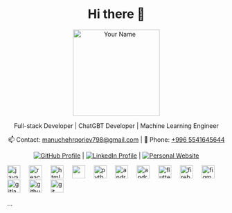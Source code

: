 <h1 align="center">Hi there 👋</h1>

<p align="center">
  <img src="https://your-profile-image-url" alt="Your Name" width="200">
</p>

<p align="center">
  Full-stack Developer | ChatGBT Developer | Machine Learning Engineer
</p>

<p align="center">
  📫 Contact: <a href="mailto:manuchehrqoriev798@gmail.com">manuchehrqoriev798@gmail.com</a> |
  📱 Phone: <a href="tel:+9965541645644">+996 5541645644</a>
</p>

<p align="center">
  <a href="https://github.com/manuchehrqoriev798"><img src="https://img.shields.io/badge/GitHub-Profile-brightgreen?style=for-the-badge&logo=github" alt="GitHub Profile"></a> |
  <a href="https://www.linkedin.com/in/manuchehr-qoriev-86b985265/"><img src="https://img.shields.io/badge/LinkedIn-Profile-blue?style=for-the-badge&logo=linkedin" alt="LinkedIn Profile"></a> |
  <a href="https://personal-website-qoriev-manuchehr.vercel.app/"><img src="https://img.shields.io/badge/Personal-Website-orange?style=for-the-badge&logo=earth" alt="Personal Website"></a>
</p>


<div align="left">
  <img src="https://cdn.jsdelivr.net/gh/devicons/devicon/icons/javascript/javascript-original.svg" height="30" alt="javascript logo"  />
  <img width="12" />
  <img src="https://cdn.jsdelivr.net/gh/devicons/devicon/icons/react/react-original.svg" height="30" alt="react logo"  />
  <img width="12" />
  <img src="https://cdn.jsdelivr.net/gh/devicons/devicon/icons/html5/html5-original.svg" height="30" alt="html5 logo"  />
  <img width="12" />
  <img src="https://cdn.jsdelivr.net/gh/devicons/devicon/icons/css3/css3-original.svg" height="30" alt "css3 logo"  />
  <img width="12" />
  <img src="https://cdn.jsdelivr.net/gh/devicons/devicon/icons/python/python-original.svg" height="30" alt="python logo"  />
  <img width="12" />
  <img src="https://cdn.jsdelivr.net/gh/devicons/devicon/icons/android/android-original.svg" height="30" alt="android logo"  />
  <img width="12" />
  <img src="https://cdn.jsdelivr.net/gh/devicons/devicon/icons/androidstudio/androidstudio-original.svg" height="30" alt="androidstudio logo"  />
  <img width="12" />
  <img src="https://cdn.jsdelivr.net/gh/devicons/devicon/icons/flutter/flutter-original.svg" height="30" alt="flutter logo"  />
  <img width="12" />
  <img src="https://cdn.jsdelivr.net/gh/devicons/devicon/icons/firebase/firebase-plain.svg" height="30" alt="firebase logo"  />
  <img width="12" />
  <img src="https://cdn.jsdelivr.net/gh/devicons/devicon/icons/figma/figma-original.svg" height="30" alt="figma logo"  />
  <img width="12" />
  <img src="https://cdn.jsdelivr.net/gh/devicons/devicon/icons/gitlab/gitlab-original.svg" height="30" alt="gitlab logo"  />
  <img width="12" />
  <img src="https://cdn.jsdelivr.net/gh/devicons/devicon/icons/github/github-original.svg" height="30" alt="github logo"  />
  <img width="12" />
  <img src="https://cdn.jsdelivr.net/gh/devicons/devicon/icons/git/git-original.svg" height="30" alt="git logo"  />
</div>

...

